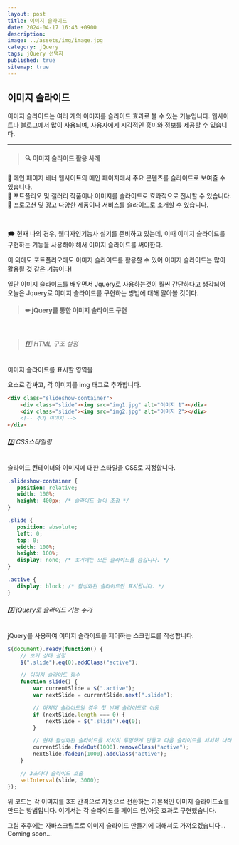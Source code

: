 ```yaml
---
layout: post
title: 이미지 슬라이드
date: 2024-04-17 16:43 +0900
description: 
image: ../assets/img/image.jpg
category: jQuery
tags: jQuery 선택자
published: true
sitemap: true
---
```


## 이미지 슬라이드


이미지 슬라이드는 여러 개의 이미지를 슬라이드 효과로 볼 수 있는 기능입니다.
웹사이트나 블로그에서 많이 사용되며, 사용자에게 시각적인 흥미와 정보를 제공할 수 있습니다.

<hr />

> #### 🔍 이미지 슬라이드 활용 사례

🎈 메인 페이지 배너
웹사이트의 메인 페이지에서 주요 콘텐츠를 슬라이드로 보여줄 수 있습니다.
<br>
🎈 포트폴리오 및 갤러리
작품이나 이미지를 슬라이드로 효과적으로 전시할 수 있습니다.
<br>
🎈 프로모션 및 광고
다양한 제품이나 서비스를 슬라이드로 소개할 수 있습니다.

<br>

🗯 현재 나의 경우, 웹디자인기능사 실기를 준비하고 있는데, 이때 이미지 슬라이드를 구현하는 기능을 사용해야 해서 이미지 슬라이드를 써야한다.

이 외에도 포트폴리오에도 이미지 슬라이드를 활용할 수 있어 이미지 슬라이드는 많이 활용될 것 같은 기능이다!

일단 이미지 슬라이드를 배우면서 Jquery로 사용하는것이 훨씬 간단하다고 생각되어 오늘은 Jquery로 이미지 슬라이드를 구현하는 방법에 대해 알아볼 것이다.

> #### ✏ jQuery를 통한 이미지 슬라이드 구현

<br>

> ###### 1️⃣ HTML 구조 설정

이미지 슬라이드를 표시할 영역을 <div>요소로 감싸고, 각 이미지를 img 태그로 추가합니다.

````html
<div class="slideshow-container">
    <div class="slide"><img src="img1.jpg" alt="이미지 1"></div>
    <div class="slide"><img src="img2.jpg" alt="이미지 2"></div>
    <!-- 추가 이미지 -->
</div>
````

 ###### 2️⃣ CSS스타일링
 슬라이드 컨테이너와 이미지에 대한 스타일을 CSS로 지정합니다.
 ````css
 .slideshow-container {
    position: relative;
    width: 100%;
    height: 400px; /* 슬라이드 높이 조정 */
}

.slide {
    position: absolute;
    left: 0;
    top: 0;
    width: 100%;
    height: 100%;
    display: none; /* 초기에는 모든 슬라이드를 숨깁니다. */
}

.active {
    display: block; /* 활성화된 슬라이드만 표시됩니다. */
}
````
###### 3️⃣ jQuery로 슬라이드 기능 추가
jQuery를 사용하여 이미지 슬라이드를 제어하는 스크립트를 작성합니다.

````javascript
$(document).ready(function() {
    // 초기 상태 설정
    $(".slide").eq(0).addClass("active");

    // 이미지 슬라이드 함수
    function slide() {
        var currentSlide = $(".active");
        var nextSlide = currentSlide.next(".slide");

        // 마지막 슬라이드일 경우 첫 번째 슬라이드로 이동
        if (nextSlide.length === 0) {
            nextSlide = $(".slide").eq(0);
        }

        // 현재 활성화된 슬라이드를 서서히 투명하게 만들고 다음 슬라이드를 서서히 나타나게 함
        currentSlide.fadeOut(1000).removeClass("active");
        nextSlide.fadeIn(1000).addClass("active");
    }

    // 3초마다 슬라이드 호출
    setInterval(slide, 3000);
});
````
위 코드는 각 이미지를 3초 간격으로 자동으로 전환하는 기본적인 이미지 슬라이드쇼를 만드는 방법입니다.
여기서는 각 슬라이드를 페이드 인/아웃 효과로 구현했습니다.


그럼 추후에는 자바스크립트로 이미지 슬라이드 만들기에 대해서도 가져오겠습니다... Coming soon... 





